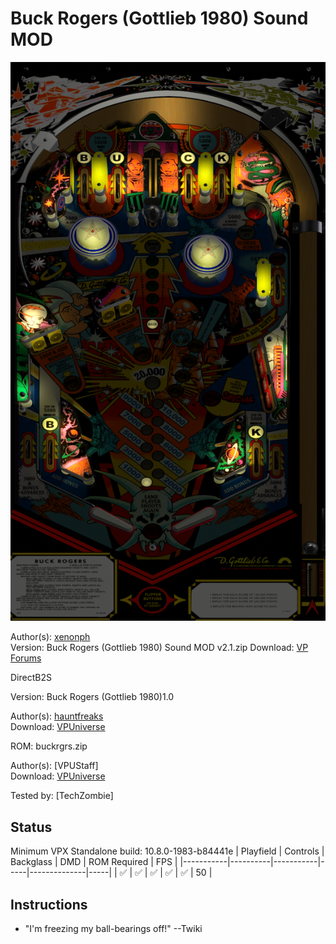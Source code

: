 # Buck Rogers (Gottlieb 1980) Sound MOD

![Table Preview](../../images/vpx-buck-rogers-gottlieb-1980-preview.png)

Author(s): [xenonph](https://www.vpforums.org/index.php?showuser=14100)  
Version: Buck Rogers (Gottlieb 1980) Sound MOD v2.1.zip
Download:  [VP Forums](https://www.vpforums.org/index.php?app=downloads&showfile=13137)

DirectB2S

Version: Buck Rogers (Gottlieb 1980)1.0

Author(s): [hauntfreaks ](https://vpuniverse.com/profile/5216-hauntfreaks/)  
Download:  [VPUniverse](https://vpuniverse.com/files/file/14150-buck-rogers-gottlieb-1980-b2s/)

ROM:
buckrgrs.zip

Author(s): [VPUStaff]  
Download:  [VPUniverse](https://vpuniverse.com/files/file/1368-buck-rogers/)

Tested by:
[TechZombie]

## Status 

Minimum VPX Standalone build: 10.8.0-1983-b84441e
| Playfield | Controls | Backglass | DMD | ROM Required | FPS | 
|-----------|----------|-----------|-----|--------------|-----|
| :white_check_mark: | :white_check_mark: | :white_check_mark: | :white_check_mark: | :white_check_mark: | 50 |

## Instructions

- "I'm freezing my ball-bearings off!" --Twiki
